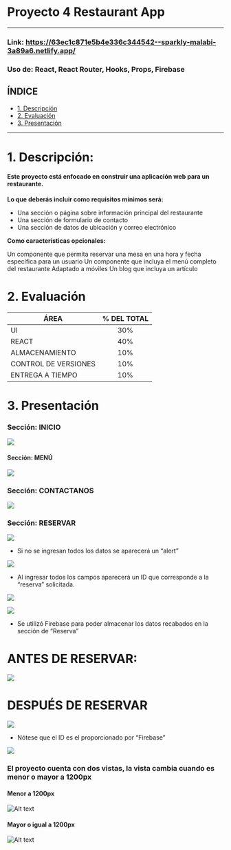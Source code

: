 # Proyecto 4 Restaurant App

****
### Link: https://63ec1c871e5b4e336c344542--sparkly-malabi-3a89a6.netlify.app/
### Uso de: React, React Router, Hooks, Props, Firebase

## **ÍNDICE**

* [1. Descripción](#1-descripción)
* [2. Evaluación](#2-evaluación)
* [3. Presentación](#3-Presentación)

---
# 1. Descripción: 

#### Este proyecto está enfocado en construir una aplicación web para un restaurante.

<b>Lo que deberás incluir como requisitos mínimos será:</b>

* Una sección o página sobre información principal del restaurante
* Una sección de formulario de contacto
* Una sección de datos de ubicación y correo electrónico

<b>Como características opcionales:</b>

Un componente que permita reservar una mesa en una hora y fecha específica para un usuario
Un componente que incluya el menú completo del restaurante
Adaptado a móviles
Un blog que incluya un artículo

# 2. Evaluación

| ÁREA       | % DEL TOTAL |
| ------------- |:-------------:|
| UI      | 30%     |
| REACT      | 40%     |
| ALMACENAMIENTO      | 10%     |
| CONTROL DE VERSIONES | 10%      |
| ENTREGA A TIEMPO | 10%      |

# 3. Presentación

### Sección: INICIO

![](imgRead/readme01.png)

#### Sección: MENÚ

![](imgRead/readme02.png)

### Sección: CONTACTANOS

![](imgRead/readme03.png)

### Sección: RESERVAR

![](imgRead/readme04.png)

* Si no se ingresan todos los datos se aparecerá un “alert”

![](imgRead/readme05.png)

* Al ingresar todos los campos aparecerá un ID que corresponde a la “reserva” solicitada.

![](imgRead/readme07.png)

![](imgRead/readme08.png)

* Se utilizó Firebase para poder almacenar los datos recabados en la sección de “Reserva”

# ANTES DE RESERVAR:

![](imgRead/readme06.png)

# DESPUÉS DE RESERVAR

![](imgRead/readme09.png)

* Nótese que el ID es el proporcionado por “Firebase”

![](imgRead/readme10.png)

### El proyecto cuenta con dos vistas, la vista cambia cuando es menor o mayor a 1200px 

#### Menor a 1200px

![Alt text](imgRead/readme13.png)

#### Mayor o igual a 1200px

![Alt text](imgRead/readme02.png)
